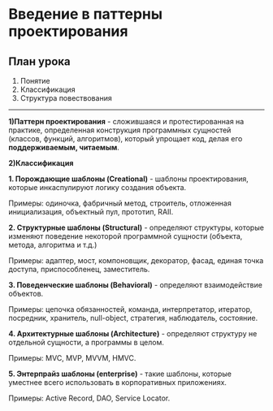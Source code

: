 # Введение в паттерны проектирования
## План урока
1. Понятие
2. Классификация
3. Структура повествования

------------

**1)Паттерн проектирования** - сложившаяся и протестированная на практике, определенная конструкция программных сущностей (классов, функций, алгоритмов), который упрощает код, делая его **поддерживаемым, читаемым**.

**2)Классификация**

**1. Порождающие шаблоны (Creational)** - шаблоны проектирования, которые инкаспулируют логику создания объекта.

Примеры: одиночка, фабричный метод, строитель, отложенная инициализация, объектный пул, прототип, RAII.

**2. Структурные шаблоны (Structural)** - определяют структуры, которые изменяют поведение некоторой программной сущности (объекта, метода, алгоритма и т.д.)

Примеры: адаптер, мост, компоновщик, декоратор, фасад, единая точка доступа, приспособленец, заместитель.

**3. Поведенческие шаблоны (Behavioral)** - определяют взаимодействие объектов.

Примеры: цепочка обязанностей, команда, интерпретатор, итератор, посредник, хранитель, null-object, стратегия, наблюдатель, состояние.

**4. Архитектурные шаблоны (Architecture)** - определяют структуру не отдельной сущности, а программы в целом.

Примеры: MVC, MVP, MVVM, HMVC.

**5. Энтерпрайз шаблоны (enterprise)** - такие шаблоны, которые уместнее всего использовать в корпоративных приложениях.

Примеры: Active Record, DAO, Service Locator.